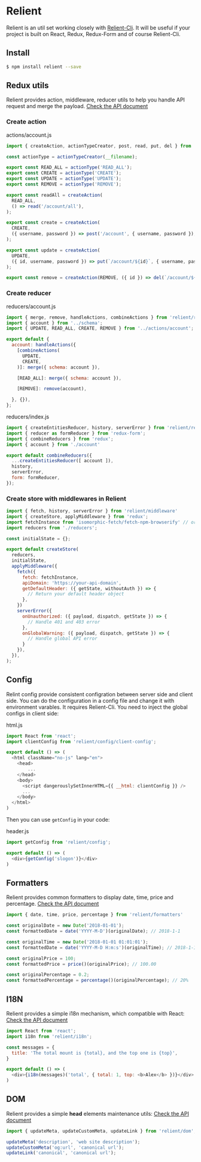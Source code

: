 # Relient

Relient is an util set working closely with [Relient-Cli](https://github.com/zation/relient-cli). It will be useful
if your project is built on React, Redux, Redux-Form and of course Relient-Cli.

## Install

```bash
$ npm install relient --save
```

## Redux utils

Relient provides action, middleware, reducer utils to help you handle API request and merge the payload. [Check the API document](docs/redux.md)

### Create action

actions/account.js

```js
import { createAction, actionTypeCreator, post, read, put, del } from 'relient/actions';

const actionType = actionTypeCreator(__filename);

export const READ_ALL = actionType('READ_ALL');
export const CREATE = actionType('CREATE');
export const UPDATE = actionType('UPDATE');
export const REMOVE = actionType('REMOVE');

export const readAll = createAction(
  READ_ALL,
  () => read('/account/all'),
);

export const create = createAction(
  CREATE,
  ({ username, password }) => post('/account', { username, password }),
);

export const update = createAction(
  UPDATE,
  ({ id, username, password }) => put(`/account/${id}`, { username, password }),
);

export const remove = createAction(REMOVE, ({ id }) => del(`/account/${id}`));

```

### Create reducer

reducers/account.js

```js
import { merge, remove, handleActions, combineActions } from 'relient/reducers';
import { account } from '../schema';
import { UPDATE, READ_ALL, CREATE, REMOVE } from '../actions/account';

export default {
  account: handleActions({
    [combineActions(
      UPDATE,
      CREATE,
    )]: merge({ schema: account }),

    [READ_ALL]: merge({ schema: account }),

    [REMOVE]: remove(account),

  }, {}),
};

```

reducers/index.js

```js
import { createEntitiesReducer, history, serverError } from 'relient/reducers';
import { reducer as formReducer } from 'redux-form';
import { combineReducers } from 'redux';
import { account } from './account'

export default combineReducers({
  ...createEntitiesReducer([ account ]),
  history,
  serverError,
  form: formReducer,
});

```

### Create store with middlewares in Relient

```js
import { fetch, history, serverError } from 'relient/middleware'
import { createStore, applyMiddleware } from 'redux';
import fetchInstance from 'isomorphic-fetch/fetch-npm-browserify' // or 'isomorphic-fetch/fetch-npm-node' in server side
import reducers from './reducers';

const initialState = {};

export default createStore(
  reducers,
  initialState,
  applyMiddleware({
    fetch({
      fetch: fetchInstance,
      apiDomain: 'https://your-api-domain',
      getDefaultHeader: ({ getState, withoutAuth }) => {
        // Return your default header object
      },
    })
    serverError({
      onUnauthorized: ({ payload, dispatch, getState }) => {
        // Handle 401 and 403 error
      },
      onGlobalWarning: ({ payload, dispatch, getState }) => {
        // Handle global API error
      }
    }),
  }),
);

```

## Config

Relint config provide consistent configration between server side and client side. You can do the configuration in a config file and change it with environment varables. It requires Relient-Cli. You need to inject the global configs in client side:

html.js

```js
import React from 'react';
import clientConfig from 'relient/config/client-config';

export default () => (
  <html className="no-js" lang="en">
    <head>
    	...
    </head>
    <body>
      <script dangerouslySetInnerHTML={{ __html: clientConfig }} />
      ...
    </body>
  </html>
)
```

Then you can use `getConfig` in your code:

header.js

```js
import getConfig from 'relient/config';

export default () => (
  <div>{getConfig('slogon')}</div>
)
```

## Formatters

Relient provides common formatters to display date, time, price and percentage. [Check the API document](docs/formatter.md)

```js
import { date, time, price, percentage } from 'relient/formatters'

const originalDate = new Date('2018-01-01');
const formattedDate = date('YYYY-M-D')(originalDate); // 2018-1-1

const originalTime = new Date('2018-01-01 01:01:01');
const formattedDate = date('YYYY-M-D H:m:s')(originalTime); // 2018-1-1 1:1:1

const originalPrice = 100;
const formattedPrice = price()(originalPrice); // 100.00

const originalPercentage = 0.2;
const formattedPercentage = percentage()(originalPercentage); // 20%
```

## I18N

Relient provides a simple i18n mechanism, which compatible with React: [Check the API document](docs/i18n.md)

```js
import React from 'react';
import i18n from 'relient/i18n';

const messages = {
  title: 'The total mount is {total}, and the top one is {top}',
}

export default () => (
  <div>{i18n(messages)('total', { total: 1, top: <b>Alex</b> })}</div>
)
```

## DOM

Relient provides a simple **head** elements maintenance utils: [Check the API document](docs/dom.md)

```js
import { updateMeta, updateCustomMeta, updateLink } from 'relient/dom';

updateMeta('description', 'web site description');
updateCustomMeta('og:url', 'canonical url');
updateLink('canonical', 'canonical url');
```




